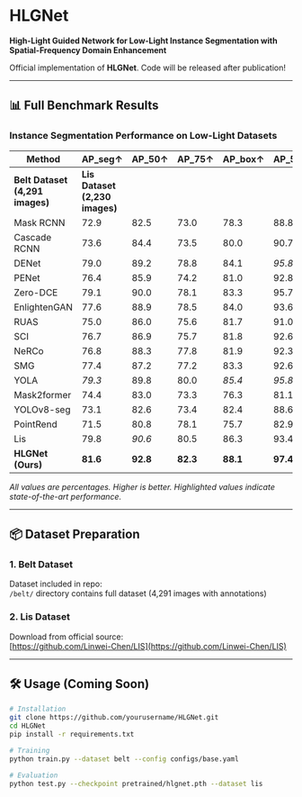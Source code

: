 # HLGNet

**High-Light Guided Network for Low-Light Instance Segmentation with Spatial-Frequency Domain Enhancement**

<!-- Update with your paper link -->
 <!-- Add framework image -->

Official implementation of **HLGNet**. Code will be released after publication!

---

## 📊 Full Benchmark Results
### Instance Segmentation Performance on Low-Light Datasets
| Method         | AP_seg↑ | AP_50↑ | AP_75↑ | AP_box↑ | AP_50↑ | AP_75↑ | AP_seg↑ | AP_50↑ | AP_75↑ | AP_box↑ | AP_50↑ | AP_75↑ |
|----------------|---------|--------|--------|---------|--------|--------|---------|--------|--------|---------|--------|--------|
| **Belt Dataset (4,291 images)**   | **Lis Dataset (2,230 images)**  |
| Mask RCNN      | 72.9    | 82.5   | 73.0   | 78.3    | 88.8   | 80.0   | 34.2    | 55.6   | 34.7   | 41.3    | 63.9   | 44.6   |
| Cascade RCNN   | 73.6    | 84.4   | 73.5   | 80.0    | 90.7   | 80.3   | 34.5    | 56.2   | 35.4   | 42.5    | 66.2   | 46.1   |
| DENet          | 79.0    | 89.2   | 78.8   | 84.1    | *95.8* | 85.2   | 38.6    | 61.7   | 39.8   | 46.4    | 70.1   | 51.0   |
| PENet          | 76.4    | 85.9   | 74.2   | 81.0    | 92.8   | 82.1   | 36.1    | 58.8   | 36.4   | 43.6    | 67.3   | 47.1   |
| Zero-DCE       | 79.1    | 90.0   | 78.1   | 83.3    | 95.7   | 86.7   | 38.7    | 62.0   | 39.0   | 46.4    | 70.0   | 50.9   |
| EnlightenGAN   | 77.6    | 88.9   | 78.5   | 84.0    | 93.6   | 84.5   | 38.4    | 61.5   | 39.2   | 45.8    | 69.5   | 49.7   |
| RUAS           | 75.0    | 86.0   | 75.6   | 81.7    | 91.0   | 82.2   | 36.1    | 58.6   | 36.4   | 43.8    | 66.7   | 48.0   |
| SCI            | 76.7    | 86.9   | 75.7   | 81.8    | 92.6   | 83.9   | 36.5    | 59.5   | 37.0   | 44.3    | 67.3   | 48.4   |
| NeRCo          | 76.8    | 88.3   | 77.8   | 81.9    | 92.3   | 83.6   | 36.7    | 60.3   | 38.6   | 44.6    | 68.3   | 48.6   |
| SMG            | 77.4    | 87.2   | 77.2   | 83.3    | 92.6   | 83.4   | 37.4    | 60.3   | 38.7   | 44.7    | 67.4   | 49.2   |
| YOLA           | *79.3*  | 89.8   | 80.0   | *85.4*  | *95.8* | *87.1* | *39.8*  | *63.5* | 41.4   | 47.5    | *70.9* | 51.8   |
| Mask2former    | 74.4    | 83.0   | 73.3   | 76.3    | 81.1   | 75.3   | 35.6    | 55.2   | 35.2   | 37.8    | 55.9   | 39.9   |
| YOLOv8-seg     | 73.1    | 82.6   | 73.4   | 82.4    | 88.6   | 83.9   | 34.3    | 56.0   | 34.9   | 45.1    | 64.3   | 48.3   |
| PointRend      | 71.5    | 80.8   | 78.1   | 75.7    | 82.9   | 75.0   | 32.8    | 52.9   | 39.8   | 37.1    | 57.9   | 39.8   |
| Lis            | 79.8    | *90.6* | 80.5   | 86.3    | 93.4   | 86.5   | 40.8    | 62.7   | *41.5* | 48.0    | 69.2   | 52.6   |
| **HLGNet (Ours)** | **81.6** | **92.8** | **82.3** | **88.1** | **97.4** | **88.5** | **42.2** | **65.5** | **43.6** | **50.3** | **72.4** | **53.7** |


*All values are percentages. Higher is better. Highlighted values indicate state-of-the-art performance.*

---

## 📦 Dataset Preparation

### 1. Belt Dataset
Dataset included in repo:  
`/belt/` directory contains full dataset (4,291 images with annotations)

### 2. Lis Dataset
Download from official source:  
[https://github.com/Linwei-Chen/LIS](https://github.com/Linwei-Chen/LIS)

---

## 🛠 Usage (Coming Soon)
```bash
# Installation
git clone https://github.com/yourusername/HLGNet.git
cd HLGNet
pip install -r requirements.txt

# Training
python train.py --dataset belt --config configs/base.yaml

# Evaluation
python test.py --checkpoint pretrained/hlgnet.pth --dataset lis
